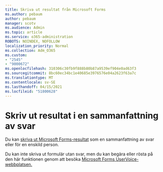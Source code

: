 ```yaml
---
title: Skriva ut resultat från Microsoft Forms
ms.author: pebaum
author: pebaum
manager: scotv
ms.audience: Admin
ms.topic: article
ms.service: o365-administration
ROBOTS: NOINDEX, NOFOLLOW
localization_priority: Normal
ms.collection: Adm_O365
ms.custom:
- "2545"
- "9000672"
ms.openlocfilehash: 310306c30fb9f888b80b87a9539ef904e0ad63f3
ms.sourcegitcommit: 8bc60ec34bc1e40685e3976576e04a2623f63a7c
ms.translationtype: MT
ms.contentlocale: sv-SE
ms.lasthandoff: 04/15/2021
ms.locfileid: "51800628"
---
```

# <a name="print-results-in-a-summary-of-responses"></a>Skriv ut resultat i en sammanfattning av svar

Du kan [skriva ut Microsoft Forms-resultat](https://support.office.com/article/print-a-form-22100b98-ba3c-41c1-9513-f76caca664fc) som en sammanfattning av svar eller för en enskild person. 

Du kan inte skriva ut formulär utan svar, men du kan begära eller rösta på den här funktionen genom att besöka [Microsoft Forms UserVoice-webbplatsen.](https://microsoftforms.uservoice.com/forums/386451-welcome-to-microsoft-forms-suggestion-box)
